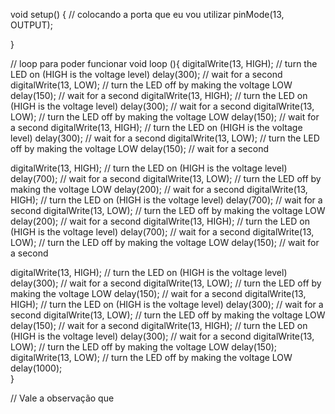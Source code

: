 
void setup() {
  // colocando a porta que eu vou utilizar
  pinMode(13, OUTPUT);

}

// loop para poder funcionar
void loop (){ 
digitalWrite(13, HIGH);  // turn the LED on (HIGH is the voltage level)
delay(300);                      // wait for a second
digitalWrite(13, LOW);   // turn the LED off by making the voltage LOW
delay(150);                      // wait for a second
digitalWrite(13, HIGH);  // turn the LED on (HIGH is the voltage level)
delay(300);                      // wait for a second
digitalWrite(13, LOW);   // turn the LED off by making the voltage LOW
delay(150);                      // wait for a second
digitalWrite(13, HIGH);  // turn the LED on (HIGH is the voltage level)
delay(300);                      // wait for a second
digitalWrite(13, LOW);   // turn the LED off by making the voltage LOW
delay(150);                      // wait for a second

digitalWrite(13, HIGH);  // turn the LED on (HIGH is the voltage level)
delay(700);                      // wait for a second
digitalWrite(13, LOW);   // turn the LED off by making the voltage LOW
delay(200);                      // wait for a second
digitalWrite(13, HIGH);  // turn the LED on (HIGH is the voltage level)
delay(700);                      // wait for a second
digitalWrite(13, LOW);   // turn the LED off by making the voltage LOW
delay(200);                      // wait for a second
digitalWrite(13, HIGH);  // turn the LED on (HIGH is the voltage level)
delay(700);                      // wait for a second
digitalWrite(13, LOW);   // turn the LED off by making the voltage LOW
delay(150);                      // wait for a second

digitalWrite(13, HIGH);  // turn the LED on (HIGH is the voltage level)
delay(300);                      // wait for a second
digitalWrite(13, LOW);   // turn the LED off by making the voltage LOW
delay(150);                      // wait for a second
digitalWrite(13, HIGH);  // turn the LED on (HIGH is the voltage level)
delay(300);                      // wait for a second
digitalWrite(13, LOW);   // turn the LED off by making the voltage LOW
delay(150);                      // wait for a second
digitalWrite(13, HIGH);  // turn the LED on (HIGH is the voltage level)
delay(300);                      // wait for a second
digitalWrite(13, LOW);   // turn the LED off by making the voltage LOW
delay(150);  
digitalWrite(13, LOW);   // turn the LED off by making the voltage LOW
delay(1000);  
}

// Vale a observação que 
